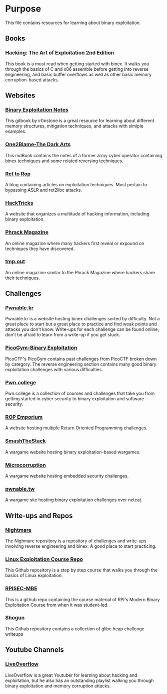 # Purpose
This file contains resources for learning about binary exploitation.

## Books
### [Hacking: The Art of Exploitation 2nd Edition](https://www.amazon.com/Hacking-Art-Exploitation-Jon-Erickson/dp/1593271441/ref=asc_df_1593271441/?tag=hyprod-20&linkCode=df0&hvadid=312140868236&hvpos=&hvnetw=g&hvrand=8450791586386966275&hvpone=&hvptwo=&hvqmt=&hvdev=c&hvdvcmdl=&hvlocint=&hvlocphy=9010488&hvtargid=pla-406163955993&psc=1&mcid=197883de44b83886b1bc06e014023fb2&gclid=CjwKCAiA8YyuBhBSEiwA5R3-EwZIOcXy9kRLb8mbZSeQCZBOhhMHqDPhRt8YZlnllraX-QdET-shVRoCg3oQAvD_BwE)
This book is a must read when getting started with binex. It walks you through the basics of C and x86 assemble before getting into reverse engineering, and basic buffer overflows as well as other basic memory corruption-based attacks.

## Websites
### [Binary Exploitation Notes](https://ir0nstone.gitbook.io/notes/)
This gitbook by ir0nstone is a great resource for learning about different memory structures, mitigation techniques, and attacks with simiple examples.

### [One2Blame-The Dark Arts](https://one2bla.me/the-dark-arts/)
This mdBook contains the notes of a former army cyber operator containing binex techniques and some related reversing techniques.

### [Ret to Rop](https://ret2rop.blogspot.com/)
A blog containing articles on exploitation techniques. Most pertain to bypassing ASLR and ret2libc attacks.

### [HackTricks](https://book.hacktricks.xyz/)
A website that organizes a multitude of hacking information, including binary exploitation.

### [Phrack Magazine](https://phrack.org/)
An online magazine where many hackers first reveal or expound on techniques they have discovered.

### [tmp.out](https://tmpout.sh/)
An online magazine similar to the Phrack Magazine where hackers share their techniques.

## Challenges
### [Pwnable.kr](https://pwnable.kr)
Pwnable.kr is a website hosting binex challenges sorted by difficulty. Not a great place to start but a great place to practice and find weak points and attacks you don't know. Write-ups for each challenge can be found online, don't be afraid to learn from a write-up if you get stuck.

### [PicoGym-Binary Exploitation](https://play.picoctf.org/login?redirect=/practice)
PicoCTF's PicoGym contains past challenges from PicoCTF broken down by category. The reverse engineering section contains many good binary exploitation challenges with various difficulties.

### [Pwn.college](https://pwn.college)
Pwn.college is a collection of courses and challenges that take you from getting started in cyber security to binary exploitation and software security. 

### [ROP Emporium](https://ropemporium.com/)
A website hosting multiple Return Oriented Programming challenges.

### [SmashTheStack](https://www.smashthestack.org/)
A wargame website hosting binary exploitation-based wargames.

### [Microcorruption](https://microcorruption.com/)
A wargame website hosting embedded security challenges.

### [pwnable.tw](https://pwnable.tw/)
A wargame site hosting binary exploitation challenges over netcat.

## Write-ups and Repos
### [Nightmare](https://github.com/guyinatuxedo/nightmare)
The Nighmare repository is a repository of challenges and write-ups involving reverse engineering and binex. A good place to start practicing. 

### [Linux Exploitation Course Repo](https://github.com/nnamon/linux-exploitation-course)
This Github repository is a step by step course that walks you through the basics of Linux exploitation.

### [RPISEC-MBE](https://github.com/RPISEC/MBE)
This is a github repo containing the course material of RPI's Modern Binary Exploitation Course from when it was student-led.

### [Shogun](https://github.com/guyinatuxedo/Shogun)
This Github repository contains a collection of glibc heap challenge writeups

## Youtube Channels
### [LiveOverflow](https://www.youtube.com/watch?v=iyAyN3GFM7A&list=PLhixgUqwRTjxglIswKp9mpkfPNfHkzyeN)
LiveOverflow is a great Youtuber for learning about hacking and exploitation, but he also has an outstanding playlist walking you through binary exploitation and memory corruption attacks.
